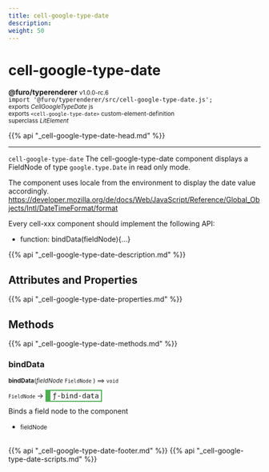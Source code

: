 ```yaml
---
title: cell-google-type-date
description: 
weight: 50
---
```


# cell-google-type-date
**@furo/typerenderer** <small>v1.0.0-rc.6</small>
<br>`import '@furo/typerenderer/src/cell-google-type-date.js';`<small>
<br>exports *CellGoogleTypeDate* js
<br>exports `<cell-google-type-date>` custom-element-definition
<br>superclass *LitElement*</small>

{{% api "_cell-google-type-date-head.md" %}}

****

`cell-google-type-date`
The cell-google-type-date component displays a FieldNode of type `google.type.Date` in read only mode.

The component uses locale from the environment to display the date value accordingly.
https://developer.mozilla.org/de/docs/Web/JavaScript/Reference/Global_Objects/Intl/DateTimeFormat/format

Every cell-xxx component should implement the following API:
- function: bindData(fieldNode){...}

{{% api "_cell-google-type-date-description.md" %}}


## Attributes and Properties
{{% api "_cell-google-type-date-properties.md" %}}







## Methods
{{% api "_cell-google-type-date-methods.md" %}}


### **bindData**
<small>**bindData**(*fieldNode* `FieldNode` ) ⟹ `void`</small>

<small>`FieldNode` </small> →
<span  style="border-width:2px 2px 2px 10px; border-style: solid;border-color:  rgb(76, 175, 80);font-family:monospace; padding:2px 4px;">ƒ-bind-data</span>

Binds a field node to the component

- <small>fieldNode </small>
<br><br>







{{% api "_cell-google-type-date-footer.md" %}}
{{% api "_cell-google-type-date-scripts.md" %}}
